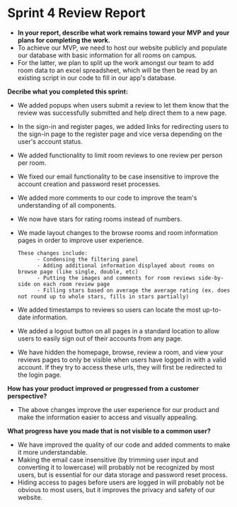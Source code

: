 # Sprint 4 Review Report

- **In your report, describe what work remains toward your MVP and your plans for completing the work.**
- To achieve our MVP, we need to host our website publicly and populate our database with basic information for all rooms on campus.
- For the latter, we plan to split up the work amongst our team to add room data to an excel spreadsheet, which will be then be read by an existing script in our code to fill in our app's database. 
  
**Decribe what you completed this sprint:**
  - We added popups when users submit a review to let them know that the review was successfully submitted and help direct them
    to a new page.
  - In the sign-in and register pages, we added links for redirecting users to the sign-in page to the register page and vice versa
    depending on the user's account status.
  - We added functionality to limit room reviews to one review per person per room.
  - We fixed our email functionality to be case insensitive to improve the account creation and password reset processes. 
  - We added more comments to our code to improve the team's understanding of all components.
  - We now have stars for rating rooms instead of numbers.
  - We made layout changes to the browse rooms and room information pages in order to improve user experience.
    
        These changes include:
              - Condensing the filtering panel
              - Adding additional information displayed about rooms on browse page (like single, double, etc)
              - Putting the images and comments for room reviews side-by-side on each room review page
              - Filling stars based on average the average rating (ex. does not round up to whole stars, fills in stars partially)
- We added timestamps to reviews so users can locate the most up-to-date information.
- We added a logout button on all pages in a standard location to allow users to easily sign out of their accounts from any page.
- We have hidden the homepage, browse, review a room, and view your reviews pages to only be visible when users have logged in with a valid account. If they try to access these urls, they will first be redirected to the login page. 
  
**How has your product improved or progressed from a customer perspective?**
- The above changes improve the user experience for our product and make the information easier to access and visually appealing. 
    
**What progress have you made that is not visible to a common user?**
- We have improved the quality of our code and added comments to make it more understandable.
- Making the email case insensitive (by trimming user input and converting it to lowercase) will probably not be recognized by most users, but is essential for our data storage and password reset process.
- Hiding access to pages before users are logged in will probably not be obvious to most users, but it improves the privacy and safety of our website. 
